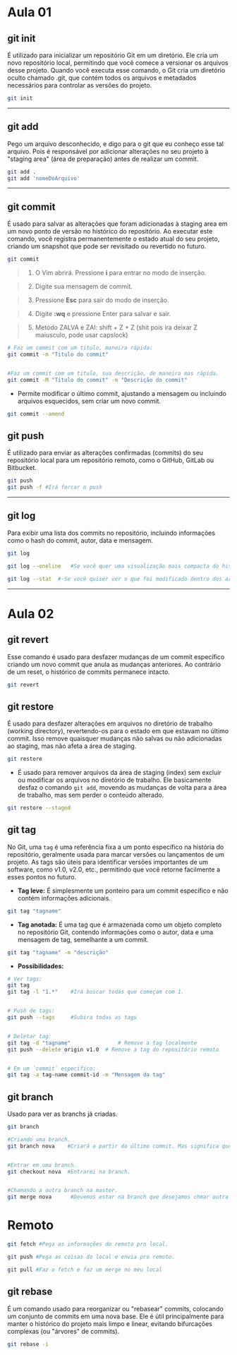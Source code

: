 # Aula 01


## git init

É utilizado para inicializar um repositório Git em um diretório. Ele cria um novo repositório local, permitindo que você comece a versionar os arquivos desse projeto. Quando você executa esse comando, o Git cria um diretório oculto chamado .git, que contém todos os arquivos e metadados necessários para controlar as versões do projeto.

```` bash
git init
````
---
## git add

Pego um arquivo desconhecido, e digo para o git que eu conheço esse tal arquivo. Pois é responsável por adicionar alterações no seu projeto à "staging area" (área de preparação) antes de realizar um commit.

`````` bash
git add .
git add 'nomeDoArquivo'
``````

---

## git commit

É usado para salvar as alterações que foram adicionadas à staging area em um novo ponto de versão no histórico do repositório. Ao executar este comando, você registra permanentemente o estado atual do seu projeto, criando um snapshot que pode ser revisitado ou revertido no futuro.




`````` bash
git commit
``````

>1.  O Vim abrirá. Pressione **i** para entrar no modo de inserção.

>2.  Digite sua mensagem de commit.

>3.  Pressione **Esc** para sair do modo de inserção.

>4.  Digite **:wq** e pressione Enter para salvar e sair.

>5.  Metódo ZALVA e ZAI:
shift + Z + Z (shit pois ira deixar Z maiusculo, pode usar capslock)

`````` bash
# Faz um commit com um titulo, maneira rápida:
git commit -m "Titulo do commit"


#Faz um commit com um titulo, sua descrição, de maneira mas rápida.
git commit -M "Titulo do commit" -m "Descrição do commit"
``````


-   Permite modificar o último commit, ajustando a mensagem ou incluindo arquivos esquecidos, sem criar um novo commit.

`````` bash
git commit --amend
``````


## git push
É utilizado para enviar as alterações confirmadas (commits) do seu repositório local para um repositório remoto, como o GitHub, GitLab ou Bitbucket.
`````` bash
git push
git push -f #Irá forcar o push
``````

---

## git log

Para exibir uma lista dos commits no repositório, incluindo informações como o hash do commit, autor, data e mensagem.
`````` bash
git log

git log --oneline   #Se você quer uma visualização mais compacta do histórico de commits.

git log --stat  #-Se você quiser ver o que foi modificado dentro dos arquivos em cada commit.
``````
---

# Aula 02


## git revert 

Esse comando é usado para desfazer mudanças de um commit específico criando um novo commit que anula as mudanças anteriores. Ao contrário de um reset, o histórico de commits permanece intacto.
`````` bash
git revert
``````  

## git restore 
É usado para desfazer alterações em arquivos no diretório de trabalho (working directory), revertendo-os para o estado em que estavam no último commit. Isso remove quaisquer mudanças não salvas ou não adicionadas ao staging, mas não afeta a área de staging.
`````` bash
git restore
`````` 

- É usado para remover arquivos da área de staging (index) sem excluir ou modificar os arquivos no diretório de trabalho. Ele basicamente desfaz o comando `git add`, movendo as mudanças de volta para a área de trabalho, mas sem perder o conteúdo alterado.
`````` bash
git restore --staged
`````` 

## git tag
No Git, uma `tag` é uma referência fixa a um ponto específico na história do repositório, geralmente usada para marcar versões ou lançamentos de um projeto. As tags são úteis para identificar versões importantes de um software, como v1.0, v2.0, etc., permitindo que você retorne facilmente a esses pontos no futuro.

- **Tag leve:** É simplesmente um ponteiro para um commit específico e não contém informações adicionais.
`````` bash
git tag "tagname"
`````` 

- **Tag anotada:** É uma tag que é armazenada como um objeto completo no repositório Git, contendo informações como o autor, data e uma mensagem de tag, semelhante a um commit.
`````` bash
git tag "tagname" -m "descrição"
`````` 
- **Possibilidades:**
`````` bash
# Ver tags:
git tag 
git tag -l "1.*"    #Irá buscar todas que começam com 1.


# Push de tags:
git push --tags     #Subira todas as tags


# Deletar tag:
git tag -d "tagname"               # Remove a tag localmente
git push --delete origin v1.0  # Remove a tag do repositório remoto


# Em um `commit` especifico:
git tag -a tag-name commit-id -m "Mensagem da tag"
``````

## git branch
Usado para ver as branchs já criadas.

`````` bash
git branch

#Criando uma branch.
git branch nova    #Criará a partir do último commit. Mas significa que estarei nela.


#Entrar em uma branch.
git checkout nova  #Entrarei na branch. 


#Chamando a outra branch na master.
git merge nova      #Devemos estar na branch que desejamos chmar outra.
``````

# Remoto
``````bash
git fetch #Pega as informações do remoto pro local.

git push #Pega as coisas do local e envia pro remoto.

git pull #Faz o fetch e faz um merge no meu local   
``````

## git rebase
É um comando usado para reorganizar ou "rebasear" commits, colocando um conjunto de commits em uma nova base. Ele é útil principalmente para manter o histórico do projeto mais limpo e linear, evitando bifurcações complexas (ou "árvores" de commits).
`````` bash
git rebase -i
``````
